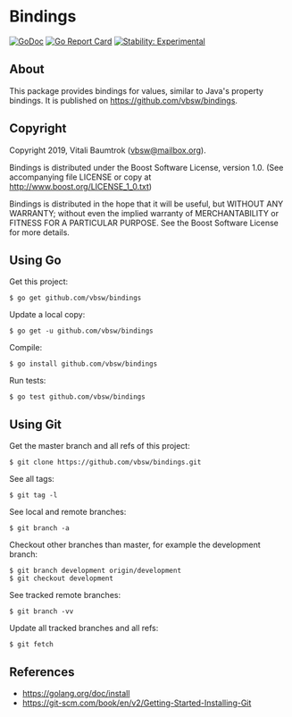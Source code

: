 # Bindings

[![GoDoc](https://godoc.org/github.com/vbsw/bindings?status.svg)](https://godoc.org/github.com/vbsw/bindings) [![Go Report Card](https://goreportcard.com/badge/github.com/vbsw/bindings)](https://goreportcard.com/report/github.com/vbsw/bindings) [![Stability: Experimental](https://masterminds.github.io/stability/experimental.svg)](https://masterminds.github.io/stability/experimental.html)

## About
This package provides bindings for values, similar to Java's property bindings. It is published on <https://github.com/vbsw/bindings>.

## Copyright
Copyright 2019, Vitali Baumtrok (vbsw@mailbox.org).

Bindings is distributed under the Boost Software License, version 1.0. (See accompanying file LICENSE or copy at <http://www.boost.org/LICENSE_1_0.txt>)

Bindings is distributed in the hope that it will be useful, but WITHOUT ANY WARRANTY; without even the implied warranty of MERCHANTABILITY or FITNESS FOR A PARTICULAR PURPOSE. See the Boost Software License for more details.

## Using Go
Get this project:

	$ go get github.com/vbsw/bindings

Update a local copy:

	$ go get -u github.com/vbsw/bindings

Compile:

	$ go install github.com/vbsw/bindings

Run tests:

	$ go test github.com/vbsw/bindings

## Using Git
Get the master branch and all refs of this project:

	$ git clone https://github.com/vbsw/bindings.git

See all tags:

	$ git tag -l

See local and remote branches:

	$ git branch -a

Checkout other branches than master, for example the development branch:

	$ git branch development origin/development
	$ git checkout development

See tracked remote branches:

	$ git branch -vv

Update all tracked branches and all refs:

	$ git fetch

## References
- <https://golang.org/doc/install>
- <https://git-scm.com/book/en/v2/Getting-Started-Installing-Git>
